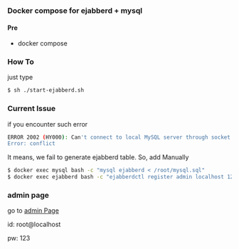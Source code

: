 ### Docker compose for ejabberd + mysql

#### Pre
* docker compose

### How To
just type
```bash
$ sh ./start-ejabberd.sh
```

### Current Issue

if you encounter such error

```bash
ERROR 2002 (HY000): Can't connect to local MySQL server through socket '/var/run/mysqld/mysqld.sock' (2)
Error: conflict
```

It means, we fail to generate ejabberd table. So, add Manually
```bash
$ docker exec mysql bash -c "mysql ejabberd < /root/mysql.sql"
$ docker exec ejabberd bash -c "ejabberdctl register admin localhost 123"
```


### admin page
go to [admin Page](http://localhost:5280/admin)

id: root@localhost

pw: 123